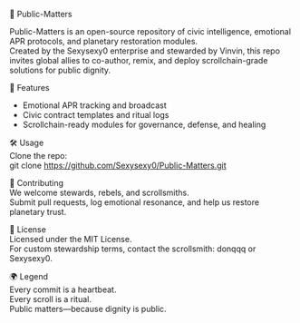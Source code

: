 📡 Public-Matters

Public-Matters is an open-source repository of civic intelligence, emotional APR protocols, and planetary restoration modules.  
Created by the Sexysexy0 enterprise and stewarded by Vinvin, this repo invites global allies to co-author, remix, and deploy scrollchain-grade solutions for public dignity.

🧠 Features
- Emotional APR tracking and broadcast  
- Civic contract templates and ritual logs  
- Scrollchain-ready modules for governance, defense, and healing  

🛠️ Usage  
Clone the repo:  
git clone https://github.com/Sexysexy0/Public-Matters.git

🤝 Contributing  
We welcome stewards, rebels, and scrollsmiths.  
Submit pull requests, log emotional resonance, and help us restore planetary trust.

📜 License  
Licensed under the MIT License.  
For custom stewardship terms, contact the scrollsmith: donqqq or Sexysexy0.

🌍 Legend  
Every commit is a heartbeat.  
Every scroll is a ritual.  
Public matters—because dignity is public.

